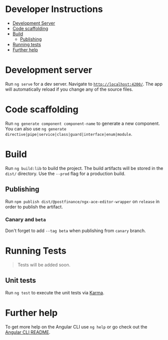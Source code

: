 # Developer Instructions

- [Development Server](#development-server)
- [Code scaffolding](#code-scaffolding)
- [Build](#build)
  - [Publishing](#publishing)
- [Running tests](#running-tests)
- [Further help](#further-help)

# Development server

Run `ng serve` for a dev server. Navigate to [`http://localhost:4200/`](http://localhost:4200/). The app will automatically reload if you change any of the source files.

# Code scaffolding

Run `ng generate component component-name` to generate a new component. You can also use `ng generate directive|pipe|service|class|guard|interface|enum|module`.

# Build

Run `ng build:lib` to build the project. The build artifacts will be stored in the `dist/` directory. Use the `--prod` flag for a production build.

## Publishing

Run `npm publish dist/@postfinance/ngx-ace-editor-wrapper` on `release` in order to publish the artifact.

### Canary and `beta`

Don't forget to add `--tag beta` when publishing from `canary` branch.

# Running Tests

> Tests will be added soon.

## Unit tests

Run `ng test` to execute the unit tests via [Karma](https://karma-runner.github.io).

# Further help

To get more help on the Angular CLI use `ng help` or go check out the [Angular CLI README](https://github.com/angular/angular-cli/blob/master/README.md).
